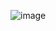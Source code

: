 ![image](https://user-images.githubusercontent.com/63789702/188314920-0be596a7-d58f-4b20-ba5a-7d427923369d.png)
